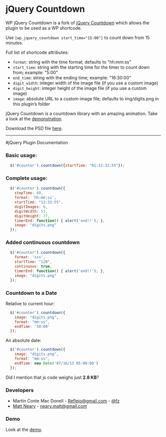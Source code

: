 # jQuery Countdown

WP jQuery Countdown is a fork of [jQuery Countdown](https://github.com/Reflejo/jquery-countdown) which allows the plugin to be used as a WP shortcode.

Use `[wp_jquery_countdown start_time="15:00"]` to count down from 15 minutes.

Full list of shortcode attributes:

- `format`: string with the time format; defaults to "hh:mm:ss"
- `start_time`: string with the starting time for the timer to count down from; example: "5:00"
- `end_time`: string with the ending time; example: "16:30:00"
- `digit_width`: integer width of the image file (if you use a custom image)
- `digit_height`: integer height of the image file (if you use a custom image)
- `image`: absolute URL to a custom image file; defaults to img/digits.png in this plugin’s folder

jQuery Countdown is a countdown library with an amazing animation. Take a look at the [demonstration](http://reflejo.github.com/jquery-countdown/).

Download the PSD file [here](https://github.com/Reflejo/jquery-countdown/blob/master/img/digits.psd).

------

#jQuery Plugin Documentation

### Basic usage:

```javascript
  $('#counter').countdown({startTime: "01:12:32:55"});
```

### Complete usage:

```javascript
  $('#counter').countdown({
    stepTime: 60,
    format: 'hh:mm:ss',
    startTime: "12:32:55",
    digitImages: 6,
    digitWidth: 53,
    digitHeight: 77,
    timerEnd: function() { alert('end!!'); },
    image: "digits.png"
  });
```

### Added continuous countdown

```javascript
  $('#counter').countdown({
    format: 'sss',
    startTime: "120",
    continuous: true,
    timerEnd: function() { alert('end!!'); },
    image: "digits.png"
  });
```

### Countdown to a Date

Relative to current hour:

```javascript
  $('#counter').countdown({
    image: "digits.png",
    format: "mm:ss",
    endTime: '50:00'
  });
```

An absolute date:


```javascript
  $('#counter').countdown({
    image: "digits.png",
    format: "mm:ss",
    endTime: new Date('07/16/13 05:00:00')
  });
```

Did I mention that js code weighs just **2.8 KB**?

### Developers

- Martín Conte Mac Donell - <Reflejo@gmail.com> - [@fz](https://twitter.com/fz)
- [Matt Neary](http://mattneary.com) - <neary.matt@gmail.com>

### Demo

Look at the [demo](http://reflejo.github.com/jquery-countdown/).

